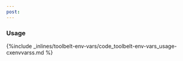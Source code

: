 ```yaml
---
post: 
---
```


### Usage



{%include _inlines/toolbelt-env-vars/code_toolbelt-env-vars_usage-cxenvvarss.md %}



